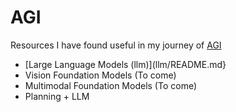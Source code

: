 # AGI

Resources I have found useful in my journey of [AGI](https://knowyourmeme.com/memes/shoggoth-with-smiley-face-artificial-intelligence)

* [Large Language Models (llm)](llm/README.md}
* Vision Foundation Models (To come)
* Multimodal Foundation Models (To come)
* Planning + LLM 

